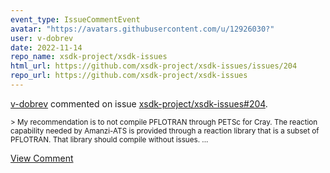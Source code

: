 ```yaml
---
event_type: IssueCommentEvent
avatar: "https://avatars.githubusercontent.com/u/12926030?"
user: v-dobrev
date: 2022-11-14
repo_name: xsdk-project/xsdk-issues
html_url: https://github.com/xsdk-project/xsdk-issues/issues/204
repo_url: https://github.com/xsdk-project/xsdk-issues
---
```


<a href='https://github.com/v-dobrev' target='_blank'>v-dobrev</a> commented on issue <a href='https://github.com/xsdk-project/xsdk-issues/issues/204' target='_blank'>xsdk-project/xsdk-issues#204</a>.

<small>> My recommendation is to not compile PFLOTRAN through PETSc for Cray. The reaction capability needed by Amanzi-ATS is provided through a reaction library that is a subset of PFLOTRAN. That library should compile without issues....</small>

<a href='https://github.com/xsdk-project/xsdk-issues/issues/204' target='_blank'>View Comment</a>